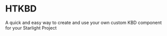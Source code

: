 # HTKBD

A quick and easy way to create and use your own custom KBD component for your Starlight Project